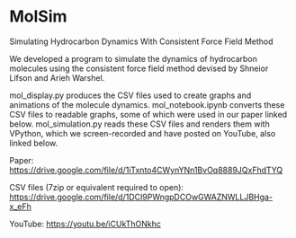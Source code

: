 # MolSim
Simulating Hydrocarbon Dynamics With Consistent Force Field Method

We developed a program to simulate the dynamics of hydrocarbon molecules using the consistent force field method devised by Shneior Lifson and Arieh Warshel.

mol_display.py produces the CSV files used to create graphs and animations of the molecule dynamics.
mol_notebook.ipynb converts these CSV files to readable graphs, some of which were used in our paper linked below.
mol_simulation.py reads these CSV files and renders them with VPython, which we screen-recorded and have posted on YouTube, also linked below.

Paper: https://drive.google.com/file/d/1iTxnto4CWynYNn1BvOq8889JQxFhdTYQ

CSV files (7zip or equivalent required to open): https://drive.google.com/file/d/1DCI9PWngpDCOwGWAZNWLLJBHga-x_eFh

YouTube: https://youtu.be/iCUkThONkhc
